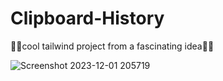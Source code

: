 # Clipboard-History

🌟🌟cool tailwind project from a fascinating idea🌟🌟

![Screenshot 2023-12-01 205719](https://github.com/devhamid2002/Fauxica/assets/141550176/00d1fd99-6ace-4bac-8bae-79d711b9c79e)

